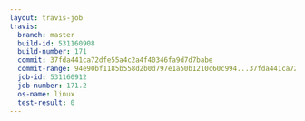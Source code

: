 ```yaml
---
layout: travis-job
travis:
  branch: master
  build-id: 531160908
  build-number: 171
  commit: 37fda441ca72dfe55a4c2a4f40346fa9d7d7babe
  commit-range: 94e90bf1185b558d2b0d797e1a50b1210c60c994...37fda441ca72dfe55a4c2a4f40346fa9d7d7babe
  job-id: 531160912
  job-number: 171.2
  os-name: linux
  test-result: 0
---
```

